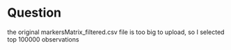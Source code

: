 # Question
the original markersMatrix_filtered.csv file is too big to upload, so I selected top 100000 observations
